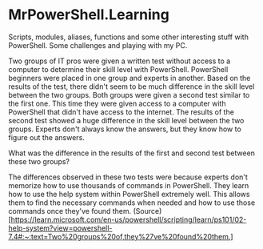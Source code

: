 # MrPowerShell.Learning
Scripts, modules, aliases, functions and some other interesting stuff with PowerShell. Some challenges and playing with my PC.

Two groups of IT pros were given a written test without access to a computer to determine their skill level with PowerShell. PowerShell beginners were placed in one group and experts in another. Based on the results of the test, there didn't seem to be much difference in the skill level between the two groups. Both groups were given a second test similar to the first one. This time they were given access to a computer with PowerShell that didn't have access to the internet. The results of the second test showed a huge difference in the skill level between the two groups. Experts don't always know the answers, but they know how to figure out the answers.

What was the difference in the results of the first and second test between these two groups?

The differences observed in these two tests were because experts don't memorize how to use thousands of commands in PowerShell. They learn how to use the help system within PowerShell extremely well. This allows them to find the necessary commands when needed and how to use those commands once they've found them. (Source)[https://learn.microsoft.com/en-us/powershell/scripting/learn/ps101/02-help-system?view=powershell-7.4#:~:text=Two%20groups%20of,they%27ve%20found%20them.]